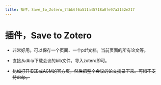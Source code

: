 ```yaml
---
title: 插件，Save_to_Zotero_74bb6f6a511a45718a0fe97a3152e217
---
```


# 插件，Save to Zotero

- 非常好用。可以保存一个页面、一个pdf文档。当前页面的所有论文等。
- 直接从dblp下载会议的bib文件，导入zotero即可。
- ~~比如打开IEEE或ACM的官方页，然后把整个会议的论文摘录下来。可惜不支持dblp。~~
    
    [](https://ieeexplore.ieee.org/xpl/conhome/9044284/proceeding?rowsPerPage=75&pageNumber=1)